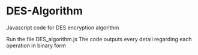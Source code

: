 # DES-Algorithm
 Javascript code for DES encryption algorithm

Run the file DES_algorithm.js
The code outputs every detail regarding each operation in binary form
